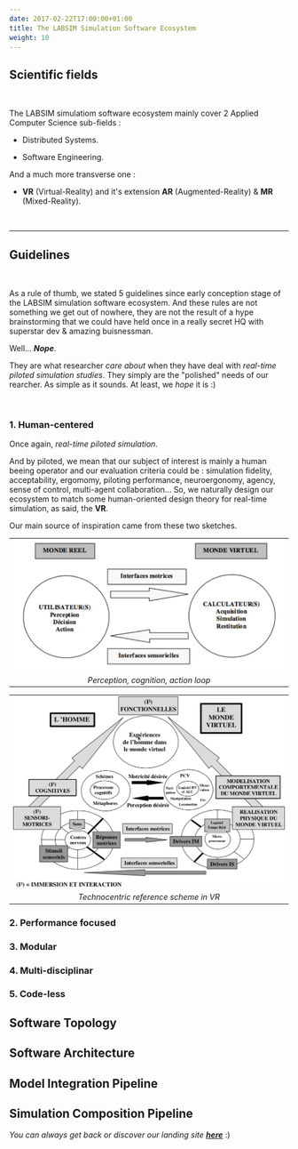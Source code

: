 ```yaml
---
date: 2017-02-22T17:00:00+01:00
title: The LABSIM Simulation Software Ecosystem
weight: 10
---
```


## Scientific fields 

<br>

The LABSIM simulatiom software ecosystem mainly cover 2 Applied Computer Science sub-fields :
 
* Distributed Systems.

* Software Engineering.

And a much more transverse one :

* **VR** (Virtual-Reality) and it's extension **AR** (Augmented-Reality) & **MR** (Mixed-Reality).

<br>

---

## Guidelines 

<br>

As a rule of thumb, we stated 5 guidelines since early conception stage of the LABSIM simulation software ecosystem. And these rules are not something we get out of nowhere, they are not the result of a hype brainstorming that we could have held once in a really secret HQ with superstar dev & amazing buisnessman. 

Well... ***Nope***. 

They are what researcher *care about* when they have deal with *real-time piloted simulation studies*. They simply are the "polished" needs of our rearcher. As simple as it sounds. At least, we *hope* it is :)

<br>

### 1. Human-centered

Once again, *real-time piloted simulation*. 

And by piloted, we mean that our subject of interest is mainly a human beeing operator and our evaluation criteria could be : simulation fidelity, acceptability, ergomomy, piloting performance, neuroergonomy, agency, sense of control, multi-agent collaboration... So, we naturally design our ecosystem to match some human-oriented design theory for real-time simulation, as said, the **VR**.

Our main source of inspiration came from these two sketches.

| |
| :---: |
| ![sketch_loop_VR](/img/sketch/perception-cognition-action-loop.png) |
| *Perception, cognition, action loop* |

| |
| :---: |
| ![sketch_tech_VR](/img/sketch/techno-centric-approch-VR.png) |
| *Technocentric reference scheme in VR* |

### 2. Performance focused 

### 3. Modular

### 4. Multi-disciplinar

### 5. Code-less

## Software Topology

## Software Architecture

## Model Integration Pipeline

## Simulation Composition Pipeline

*You can always get back or discover our landing site* ***[here](https://labsim.github.io)*** :)
